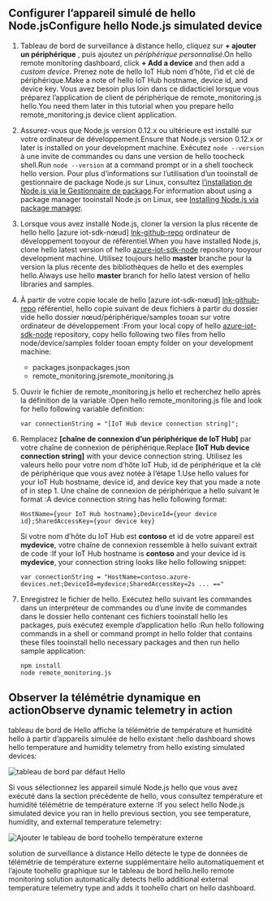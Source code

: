 ## <a name="configure-hello-nodejs-simulated-device"></a><span data-ttu-id="1f48c-101">Configurer l’appareil simulé de hello Node.js</span><span class="sxs-lookup"><span data-stu-id="1f48c-101">Configure hello Node.js simulated device</span></span>
1. <span data-ttu-id="1f48c-102">Tableau de bord de surveillance à distance hello, cliquez sur **+ ajouter un périphérique** , puis ajoutez un *périphérique personnalisé*.</span><span class="sxs-lookup"><span data-stu-id="1f48c-102">On hello remote monitoring dashboard, click **+ Add a device** and then add a *custom device*.</span></span> <span data-ttu-id="1f48c-103">Prenez note de hello IoT Hub nom d’hôte, l’id et clé de périphérique.</span><span class="sxs-lookup"><span data-stu-id="1f48c-103">Make a note of hello IoT Hub hostname, device id, and device key.</span></span> <span data-ttu-id="1f48c-104">Vous avez besoin plus loin dans ce didacticiel lorsque vous préparez l’application de client de périphérique de remote_monitoring.js hello.</span><span class="sxs-lookup"><span data-stu-id="1f48c-104">You need them later in this tutorial when you prepare hello remote_monitoring.js device client application.</span></span>
2. <span data-ttu-id="1f48c-105">Assurez-vous que Node.js version 0.12.x ou ultérieure est installé sur votre ordinateur de développement.</span><span class="sxs-lookup"><span data-stu-id="1f48c-105">Ensure that Node.js version 0.12.x or later is installed on your development machine.</span></span> <span data-ttu-id="1f48c-106">Exécutez `node --version` à une invite de commandes ou dans une version de hello toocheck shell.</span><span class="sxs-lookup"><span data-stu-id="1f48c-106">Run `node --version` at a command prompt or in a shell toocheck hello version.</span></span> <span data-ttu-id="1f48c-107">Pour plus d’informations sur l’utilisation d’un tooinstall de gestionnaire de package Node.js sur Linux, consultez [l’installation de Node.js via le Gestionnaire de package][node-linux].</span><span class="sxs-lookup"><span data-stu-id="1f48c-107">For information about using a package manager tooinstall Node.js on Linux, see [Installing Node.js via package manager][node-linux].</span></span>
3. <span data-ttu-id="1f48c-108">Lorsque vous avez installé Node.js, cloner la version la plus récente de hello hello [azure iot-sdk-nœud] [ lnk-github-repo] ordinateur de développement tooyour de référentiel.</span><span class="sxs-lookup"><span data-stu-id="1f48c-108">When you have installed Node.js, clone hello latest version of hello [azure-iot-sdk-node][lnk-github-repo] repository tooyour development machine.</span></span> <span data-ttu-id="1f48c-109">Utilisez toujours hello **master** branche pour la version la plus récente des bibliothèques de hello et des exemples hello.</span><span class="sxs-lookup"><span data-stu-id="1f48c-109">Always use hello **master** branch for hello latest version of hello libraries and samples.</span></span>
4. <span data-ttu-id="1f48c-110">À partir de votre copie locale de hello [azure iot-sdk-nœud] [ lnk-github-repo] référentiel, hello copie suivant de deux fichiers à partir du dossier vide hello dossier nœud/périphérique/samples tooan sur votre ordinateur de développement :</span><span class="sxs-lookup"><span data-stu-id="1f48c-110">From your local copy of hello [azure-iot-sdk-node][lnk-github-repo] repository, copy hello following two files from hello node/device/samples folder tooan empty folder on your development machine:</span></span>
   
   * <span data-ttu-id="1f48c-111">packages.json</span><span class="sxs-lookup"><span data-stu-id="1f48c-111">packages.json</span></span>
   * <span data-ttu-id="1f48c-112">remote_monitoring.js</span><span class="sxs-lookup"><span data-stu-id="1f48c-112">remote_monitoring.js</span></span>
5. <span data-ttu-id="1f48c-113">Ouvrir le fichier de remote_monitoring.js hello et recherchez hello après la définition de la variable :</span><span class="sxs-lookup"><span data-stu-id="1f48c-113">Open hello remote_monitoring.js file and look for hello following variable definition:</span></span>
   
    ```
    var connectionString = "[IoT Hub device connection string]";
    ```
6. <span data-ttu-id="1f48c-114">Remplacez **[chaîne de connexion d’un périphérique de IoT Hub]** par votre chaîne de connexion de périphérique.</span><span class="sxs-lookup"><span data-stu-id="1f48c-114">Replace **[IoT Hub device connection string]** with your device connection string.</span></span> <span data-ttu-id="1f48c-115">Utilisez les valeurs hello pour votre nom d’hôte IoT Hub, id de périphérique et la clé de périphérique que vous avez notée à l’étape 1.</span><span class="sxs-lookup"><span data-stu-id="1f48c-115">Use hello values for your IoT Hub hostname, device id, and device key that you made a note of in step 1.</span></span> <span data-ttu-id="1f48c-116">Une chaîne de connexion de périphérique a hello suivant le format :</span><span class="sxs-lookup"><span data-stu-id="1f48c-116">A device connection string has hello following format:</span></span>
   
    ```
    HostName={your IoT Hub hostname};DeviceId={your device id};SharedAccessKey={your device key}
    ```
   
    <span data-ttu-id="1f48c-117">Si votre nom d’hôte du IoT Hub est **contoso** et id de votre appareil est **mydevice**, votre chaîne de connexion ressemble à hello suivant extrait de code :</span><span class="sxs-lookup"><span data-stu-id="1f48c-117">If your IoT Hub hostname is **contoso** and your device id is **mydevice**, your connection string looks like hello following snippet:</span></span>
   
    ```
    var connectionString = "HostName=contoso.azure-devices.net;DeviceId=mydevice;SharedAccessKey=2s ... =="
    ```
7. Enregistrez le fichier de hello. <span data-ttu-id="1f48c-119">Exécutez hello suivant les commandes dans un interpréteur de commandes ou d’une invite de commandes dans le dossier hello contenant ces fichiers tooinstall hello les packages, puis exécutez exemple d’application hello :</span><span class="sxs-lookup"><span data-stu-id="1f48c-119">Run hello following commands in a shell or command prompt in hello folder that contains these files tooinstall hello necessary packages and then run hello sample application:</span></span>
   
    ```
    npm install
    node remote_monitoring.js
    ```

## <a name="observe-dynamic-telemetry-in-action"></a><span data-ttu-id="1f48c-120">Observer la télémétrie dynamique en action</span><span class="sxs-lookup"><span data-stu-id="1f48c-120">Observe dynamic telemetry in action</span></span>
<span data-ttu-id="1f48c-121">tableau de bord de Hello affiche la télémétrie de température et humidité hello à partir d’appareils simulée de hello existant :</span><span class="sxs-lookup"><span data-stu-id="1f48c-121">hello dashboard shows hello temperature and humidity telemetry from hello existing simulated devices:</span></span>

![tableau de bord par défaut Hello][image1]

<span data-ttu-id="1f48c-123">Si vous sélectionnez les appareil simulé Node.js hello que vous avez exécuté dans la section précédente de hello, vous consultez température et humidité télémétrie de température externe :</span><span class="sxs-lookup"><span data-stu-id="1f48c-123">If you select hello Node.js simulated device you ran in hello previous section, you see temperature, humidity, and external temperature telemetry:</span></span>

![Ajouter le tableau de bord toohello température externe][image2]

<span data-ttu-id="1f48c-125">solution de surveillance à distance Hello détecte le type de données de télémétrie de température externe supplémentaire hello automatiquement et l’ajoute toohello graphique sur le tableau de bord hello.</span><span class="sxs-lookup"><span data-stu-id="1f48c-125">hello remote monitoring solution automatically detects hello additional external temperature telemetry type and adds it toohello chart on hello dashboard.</span></span>

[node-linux]: https://github.com/nodejs/node-v0.x-archive/wiki/Installing-Node.js-via-package-manager
[lnk-github-repo]: https://github.com/Azure/azure-iot-sdk-node
[image1]: media/iot-suite-send-external-temperature/image1.png
[image2]: media/iot-suite-send-external-temperature/image2.png
